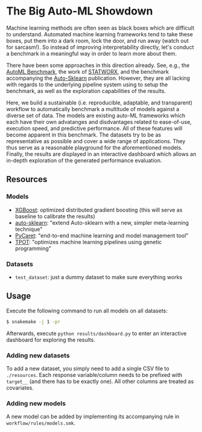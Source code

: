# The Big Auto-ML Showdown

Machine learning methods are often seen as black boxes which are difficult to understand.
Automated machine learning frameworks tend to take these boxes, put them into a dark room, lock the door, and run away (watch out for sarcasm!).
So instead of improving interpretability directly, let's conduct a benchmark in a meaningful way in order to learn more about them.

There have been some approaches in this direction already. See, e.g., the [AutoML Benchmark](https://openml.github.io/automlbenchmark/), the work of [STATWORX](https://www.statworx.com/at/blog/a-performance-benchmark-of-different-automl-frameworks/), and the benchmark accompanying the [Auto-Sklearn](https://arxiv.org/abs/2007.04074) publication.
However, they are all lacking with regards to the underlying pipeline system using to setup the benchmark, as well as the exploration capabilities of the results.

Here, we build a sustainable (i.e. reproducible, adaptable, and transparent) workflow to automatically benchmark a multitude of models against a diverse set of data.
The models are existing auto-ML frameworks which each have their own advatanges and disdvantages related to ease-of-use, execution speed, and predictive performance. All of these features will become apparent in this benchmark.
The datasets try to be as representative as possible and cover a wide range of applications. They thus serve as a reasonable playground for the aforementioned models.
Finally, the results are displayed in an interactive dashboard which allows an in-depth exploration of the generated performance evaluation.


## Resources

### Models

* [XGBoost](https://github.com/dmlc/xgboost): optimized distributed gradient boosting (this will serve as baseline to calibrate the results)
* [auto-sklearn](https://github.com/automl/auto-sklearn): "extend Auto-sklearn with a new, simpler meta-learning technique"
* [PyCaret](https://github.com/pycaret/pycaret): "end-to-end machine learning and model management tool"
* [TPOT](https://github.com/EpistasisLab/tpot): "optimizes machine learning pipelines using genetic programming"

### Datasets

* `test_dataset`: just a dummy dataset to make sure everything works

## Usage

Execute the following command to run all models on all datasets:
```bash
$ snakemake -j 1 -pr
```

Afterwards, execute `python results/dashboard.py` to enter an interactive dashboard for exploring the results.

### Adding new datasets

To add a new dataset, you simply need to add a single CSV file to `./resources`.
Each response variable/column needs to be prefixed with `target__` (and there has to be exactly one). All other columns are treated as covariates.

### Adding new models

A new model can be added by implementing its accompanying rule in `workflow/rules/models.smk`.
